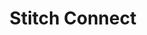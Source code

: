 ---
title: Stitch Connect
permalink: /stitch-connect/
sidebar: overview
layout: connect

content-type: "connect-overview"

toc: false
summary: false
feedback: false

toolkit:
  - title: "{{ api.name }}"
    icon: "{{ api.icon }}"
    url: "{{ api.section | flatify }}"
    description: "{{ api.description | flatify }}"

  - title: "{{ js.name }}"
    icon: "{{ js.icon }}"
    url: "{{ js.section | flatify }}"
    description: "{{ js.description | flatify }}"
---